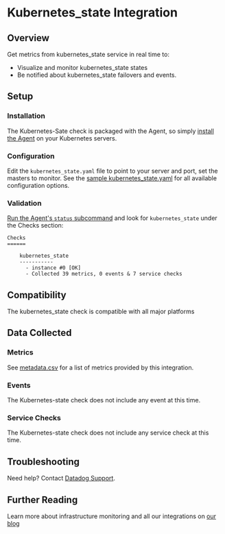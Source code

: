 # Kubernetes_state Integration

## Overview

Get metrics from kubernetes_state service in real time to:

* Visualize and monitor kubernetes_state states
* Be notified about kubernetes_state failovers and events.

## Setup
### Installation

The Kubernetes-Sate check is packaged with the Agent, so simply [install the Agent](https://app.datadoghq.com/account/settings#agent) on your Kubernetes servers.

### Configuration

Edit the `kubernetes_state.yaml` file to point to your server and port, set the masters to monitor. See the [sample kubernetes_state.yaml](https://github.com/DataDog/integrations-core/blob/master/kubernetes_state/conf.yaml.example) for all available configuration options.

### Validation

[Run the Agent's `status` subcommand](https://docs.datadoghq.com/agent/faq/agent-status-and-information/) and look for `kubernetes_state` under the Checks section:

    Checks
    ======

        kubernetes_state
        -----------
          - instance #0 [OK]
          - Collected 39 metrics, 0 events & 7 service checks

## Compatibility

The kubernetes_state check is compatible with all major platforms

## Data Collected
### Metrics
See [metadata.csv](https://github.com/DataDog/integrations-core/blob/master/kubernetes_state/metadata.csv) for a list of metrics provided by this integration.

### Events
The Kubernetes-state check does not include any event at this time.

### Service Checks
The Kubernetes-state check does not include any service check at this time.

## Troubleshooting
Need help? Contact [Datadog Support](http://docs.datadoghq.com/help/).

## Further Reading
Learn more about infrastructure monitoring and all our integrations on [our blog](https://www.datadoghq.com/blog/)
